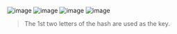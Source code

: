 ![image](https://github.com/user-attachments/assets/0921076a-76b1-4154-a5a2-64f4f25c479a)
![image](https://github.com/user-attachments/assets/ce296839-7487-4e7b-a9d6-18e74699874e)
![image](https://github.com/user-attachments/assets/64cf17a3-a5be-43c0-8533-4648f12e9592)
![image](https://github.com/user-attachments/assets/d832be97-afe9-4f78-9014-5e5273b83925)
>The 1st two letters of the hash are used as the key.


